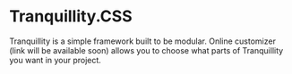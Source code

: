 # Tranquillity.CSS
Tranquillity is a simple framework built to be modular. Online customizer (link will be available soon) allows you to choose what parts of Tranquillity you want in your project.
